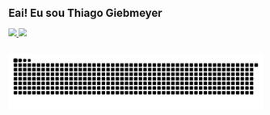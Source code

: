 ## Eai! Eu sou Thiago Giebmeyer
 <div>
  <a href="https://github.com/rafaballerini">
  <img height="180em" src="https://github-readme-stats.vercel.app/api?username=Giebmeyer&show_icons=true&theme=dracula&include_all_commits=true&count_private=true"/>
  <img height="180em" src="https://github-readme-stats.vercel.app/api/top-langs/?username=Giebmeyer&layout=compact&langs_count=7&theme=dracula"/>

</div>
<div style="display: inline_block"><br>
 

  
</div>
 
  ![Snake animation](https://github.com/Giebmeyer/Giebmeyer/blob/output/github-contribution-grid-snake.svg)
</div>
